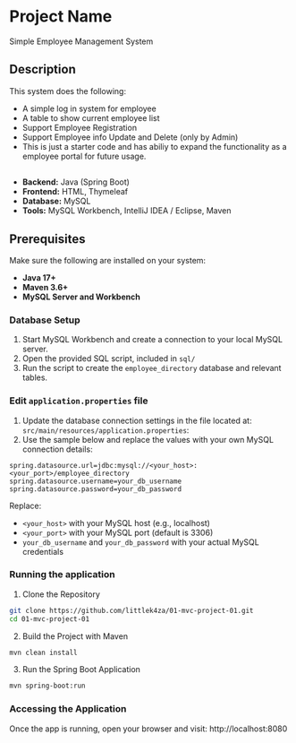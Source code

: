 # Project Name
Simple Employee Management System

## Description
This system does the following:
* A simple log in system for employee
* A table to show current employee list
* Support Employee Registration
* Support Employee info Update and Delete (only by Admin)
* This is just a starter code and has abiliy to expand the functionality as a employee portal for future usage.

## 
* **Backend:** Java (Spring Boot)
* **Frontend:** HTML, Thymeleaf
* **Database:** MySQL
* **Tools:** MySQL Workbench, IntelliJ IDEA / Eclipse, Maven

## Prerequisites
Make sure the following are installed on your system:
* **Java 17+**
* **Maven 3.6+**
* **MySQL Server and Workbench**


### Database Setup
1. Start MySQL Workbench and create a connection to your local MySQL server.
2. Open the provided SQL script, included in `sql/`
3. Run the script to create the `employee_directory` database and relevant tables.

### Edit `application.properties` file
1. Update the database connection settings in the file located at:
`src/main/resources/application.properties`:
2. Use the sample below and replace the values with your own MySQL connection details:
```properties
spring.datasource.url=jdbc:mysql://<your_host>:<your_port>/employee_directory
spring.datasource.username=your_db_username
spring.datasource.password=your_db_password
```
 Replace:
* `<your_host>` with your MySQL host (e.g., localhost)
* `<your_port>` with your MySQL port (default is 3306)
* `your_db_username` and `your_db_password` with your actual MySQL credentials

### Running the application
1. Clone the Repository
```bash
git clone https://github.com/littlek4za/01-mvc-project-01.git
cd 01-mvc-project-01
```
2. Build the Project with Maven
```bash
mvn clean install
```
3. Run the Spring Boot Application
```bash
mvn spring-boot:run
```

### Accessing the Application
Once the app is running, open your browser and visit:
http://localhost:8080


